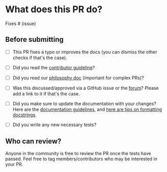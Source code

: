 # What does this PR do?

<!--
Congratulations! You've made it this far! You're not quite done yet though.

Once merged, your PR is going to appear in the release notes with the title you set, so make sure it's a great title that fully reflects the extent of your awesome contribution.

Then, please replace this with a description of the change and which issue is fixed (if applicable). Please also include relevant motivation and context. List any dependencies (if any) that are required for this change.

Once you're done, someone will review your PR shortly (see the section "Who can review?" below to tag some potential reviewers). They may suggest changes to make the code even better. If no one reviewed your PR after a week has passed, don't hesitate to post a new comment @-mentioning the same persons---sometimes notifications get lost.
-->

<!-- Remove if not applicable -->

Fixes # (issue)


## Before submitting
- [ ] This PR fixes a typo or improves the docs (you can dismiss the other checks if that's the case).
- [ ] Did you read the [contributor guideline](https://github.com/huggingface/diffusers/blob/main/CONTRIBUTING.md)?
- [ ] Did you read our [philosophy doc](https://github.com/huggingface/diffusers/blob/main/PHILOSOPHY.md) (important for complex PRs)?
- [ ] Was this discussed/approved via a GitHub issue or the [forum](https://discuss.huggingface.co/c/discussion-related-to-httpsgithubcomhuggingfacediffusers/63)? Please add a link to it if that's the case.
- [ ] Did you make sure to update the documentation with your changes? Here are the
      [documentation guidelines](https://github.com/huggingface/diffusers/tree/main/docs), and
      [here are tips on formatting docstrings](https://github.com/huggingface/diffusers/tree/main/docs#writing-source-documentation).
- [ ] Did you write any new necessary tests?


## Who can review?

Anyone in the community is free to review the PR once the tests have passed. Feel free to tag
members/contributors who may be interested in your PR.

<!-- Your PR will be replied to more quickly if you can figure out the right person to tag with @.

 If you know how to use git blame, that is the easiest way, otherwise, here is a rough guide of **who to tag**.
 Please tag fewer than 3 people.

Core library:

- Schedulers: @yiyixuxu
- Pipelines:  @sayakpaul @yiyixuxu @DN6
- Training examples: @sayakpaul
- Docs: @stevhliu and @sayakpaul
- JAX and MPS: @pcuenca
- Audio: @sanchit-gandhi
- General functionalities: @sayakpaul @yiyixuxu @DN6

Integrations:

- deepspeed: HF Trainer/Accelerate: @pacman100

HF projects:

- accelerate: [different repo](https://github.com/huggingface/accelerate)
- datasets: [different repo](https://github.com/huggingface/datasets)
- transformers: [different repo](https://github.com/huggingface/transformers)
- safetensors: [different repo](https://github.com/huggingface/safetensors)

-->
